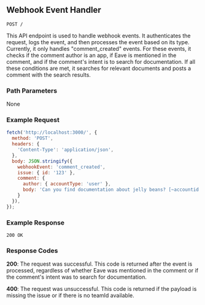 ## Webhook Event Handler

```
POST /
```

This API endpoint is used to handle webhook events. It authenticates the request, logs the event, and then processes the event based on its type. Currently, it only handles "comment_created" events. For these events, it checks if the comment author is an app, if Eave is mentioned in the comment, and if the comment's intent is to search for documentation. If all these conditions are met, it searches for relevant documents and posts a comment with the search results.

### Path Parameters

None

### Example Request

```javascript
fetch('http://localhost:3000/', {
  method: 'POST',
  headers: {
    'Content-Type': 'application/json',
  },
  body: JSON.stringify({
    webhookEvent: 'comment_created',
    issue: { id: '123' },
    comment: {
      author: { accountType: 'user' },
      body: 'Can you find documentation about jelly beans? [~accountid:712020:d50089b8-586c-4f54-a3ad-db70381e4cae]'
    }
  }),
});
```

### Example Response

```
200 OK
```

### Response Codes

**200**: The request was successful. This code is returned after the event is processed, regardless of whether Eave was mentioned in the comment or if the comment's intent was to search for documentation.

**400**: The request was unsuccessful. This code is returned if the payload is missing the issue or if there is no teamId available.

<br />

